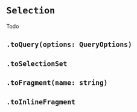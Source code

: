 # `Selection`

Todo

## `.toQuery(options: QueryOptions)`

## `.toSelectionSet`

## `.toFragment(name: string)`

## `.toInlineFragment`